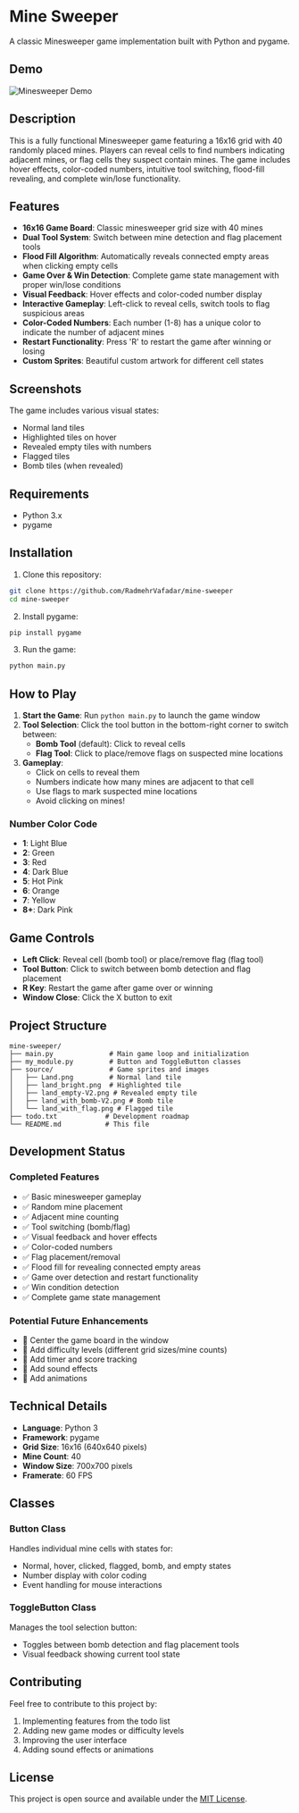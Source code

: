 # Mine Sweeper

A classic Minesweeper game implementation built with Python and pygame.

## Demo

![Minesweeper Demo](demo.gif)

## Description

This is a fully functional Minesweeper game featuring a 16x16 grid with 40 randomly placed mines. Players can reveal cells to find numbers indicating adjacent mines, or flag cells they suspect contain mines. The game includes hover effects, color-coded numbers, intuitive tool switching, flood-fill revealing, and complete win/lose functionality.

## Features

- **16x16 Game Board**: Classic minesweeper grid size with 40 mines
- **Dual Tool System**: Switch between mine detection and flag placement tools
- **Flood Fill Algorithm**: Automatically reveals connected empty areas when clicking empty cells
- **Game Over & Win Detection**: Complete game state management with proper win/lose conditions
- **Visual Feedback**: Hover effects and color-coded number display
- **Interactive Gameplay**: Left-click to reveal cells, switch tools to flag suspicious areas
- **Color-Coded Numbers**: Each number (1-8) has a unique color to indicate the number of adjacent mines
- **Restart Functionality**: Press 'R' to restart the game after winning or losing
- **Custom Sprites**: Beautiful custom artwork for different cell states

## Screenshots

The game includes various visual states:
- Normal land tiles
- Highlighted tiles on hover
- Revealed empty tiles with numbers
- Flagged tiles
- Bomb tiles (when revealed)

## Requirements

- Python 3.x
- pygame

## Installation

1. Clone this repository:
```bash
git clone https://github.com/RadmehrVafadar/mine-sweeper 
cd mine-sweeper
```

2. Install pygame:
```bash
pip install pygame
```

3. Run the game:
```bash
python main.py
```

## How to Play

1. **Start the Game**: Run `python main.py` to launch the game window
2. **Tool Selection**: Click the tool button in the bottom-right corner to switch between:
   - **Bomb Tool** (default): Click to reveal cells
   - **Flag Tool**: Click to place/remove flags on suspected mine locations
3. **Gameplay**:
   - Click on cells to reveal them
   - Numbers indicate how many mines are adjacent to that cell
   - Use flags to mark suspected mine locations
   - Avoid clicking on mines!

### Number Color Code

- **1**: Light Blue
- **2**: Green  
- **3**: Red
- **4**: Dark Blue
- **5**: Hot Pink
- **6**: Orange
- **7**: Yellow
- **8+**: Dark Pink

## Game Controls

- **Left Click**: Reveal cell (bomb tool) or place/remove flag (flag tool)
- **Tool Button**: Click to switch between bomb detection and flag placement
- **R Key**: Restart the game after game over or winning
- **Window Close**: Click the X button to exit

## Project Structure

```
mine-sweeper/
├── main.py              # Main game loop and initialization
├── my_module.py         # Button and ToggleButton classes
├── source/              # Game sprites and images
│   ├── Land.png         # Normal land tile
│   ├── land_bright.png  # Highlighted tile
│   ├── land_empty-V2.png # Revealed empty tile
│   ├── land_with_bomb-V2.png # Bomb tile
│   └── land_with_flag.png # Flagged tile
├── todo.txt            # Development roadmap
└── README.md           # This file
```

## Development Status

### Completed Features
- ✅ Basic minesweeper gameplay
- ✅ Random mine placement
- ✅ Adjacent mine counting
- ✅ Tool switching (bomb/flag)
- ✅ Visual feedback and hover effects
- ✅ Color-coded numbers
- ✅ Flag placement/removal
- ✅ Flood fill for revealing connected empty areas
- ✅ Game over detection and restart functionality
- ✅ Win condition detection
- ✅ Complete game state management

### Potential Future Enhancements
- 🔄 Center the game board in the window
- 🔄 Add difficulty levels (different grid sizes/mine counts)
- 🔄 Add timer and score tracking
- 🔄 Add sound effects
- 🔄 Add animations

## Technical Details

- **Language**: Python 3
- **Framework**: pygame
- **Grid Size**: 16x16 (640x640 pixels)
- **Mine Count**: 40
- **Window Size**: 700x700 pixels
- **Framerate**: 60 FPS

## Classes

### Button Class
Handles individual mine cells with states for:
- Normal, hover, clicked, flagged, bomb, and empty states
- Number display with color coding
- Event handling for mouse interactions

### ToggleButton Class
Manages the tool selection button:
- Toggles between bomb detection and flag placement tools
- Visual feedback showing current tool state

## Contributing

Feel free to contribute to this project by:
1. Implementing features from the todo list
2. Adding new game modes or difficulty levels
3. Improving the user interface
4. Adding sound effects or animations

## License

This project is open source and available under the [MIT License](LICENSE). 